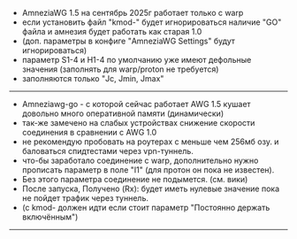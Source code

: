 + AmneziaWG 1.5  на сентябрь 2025г работает только с warp  
+ если установить файл "kmod-" будет игнорироваться наличие "GO" файла и амнезия будет работать как старая 1.0
+ (доп. параметры в конфиге "AmneziaWG Settings" будут игнорироваться)
+ параметр S1-4 и H1-4  по умолчанию уже имеют дефольные значения (заполнять для warp/proton не требуется)
+ заполняются только "Jc, Jmin, Jmax"
-----
+ Amneziawg-go - с которой сейчас работает AWG 1.5 кушает довольно много оперативной памяти (динамически) 
+ так-же замечено на слабых устройствах снижение скорости соединения в сравнении с AWG 1.0
+ не рекомендую пробовать на роутерах с меньше чем 256мб озу. и баловаться спидтестами через vpn-туннель.
+ что-бы заработало соединение с warp, дополнительно нужно прописать параметр в поле "I1" (для протон он пока не известен).
+ Без этого параметра соединение не подымется. (см. вики)
+ После запуска, Получено (Rx):  будет иметь нулевые значение пока не пойдет трафик через туннель. 
+ (с kmod- должен идти если стоит параметр "Постоянно держать включённым")
-----
